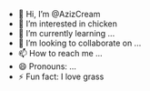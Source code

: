 - 👋 Hi, I’m @AzizCream
- 👀 I’m interested in chicken 
- 🌱 I’m currently learning ...
- 💞️ I’m looking to collaborate on ...
- 📫 How to reach me ...
- 😄 Pronouns: ...
- ⚡ Fun fact: I love grass

<!---
AzizCream/AzizCream is a ✨ special ✨ repository because its `README.md` (this file) appears on your GitHub profile.
You can click the Preview link to take a look at your changes.
--->
